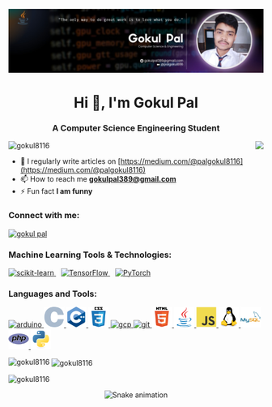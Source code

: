 <!---
This is a special repository (gokul8116/gokul8116) because its README.md
appears directly on your GitHub profile page.
You can preview your changes using the "Preview" button.
--->

<!-- Cover banner image -->
![logo](https://github.com/gokul8116/gokul8116/blob/main/cover%20photo%20banner.jpeg)

<!-- Main heading: Name -->
<h1 align="center">Hi 👋, I'm Gokul Pal</h1>

<!-- Subheading: Short description -->
<h3 align="center">A Computer Science Engineering Student</h3>

<!-- Right-aligned image (avatar, illustration, or decoration) -->
<img align="right" height="200" src="https://github.com/user-attachments/assets/0a4ced2c-33e5-4bc7-8725-39d5cc8fe3f4" />

<!-- Profile views counter (left-aligned) -->
<p align="left">
  <img src="https://komarev.com/ghpvc/?username=gokul8116&label=Profile%20views&color=0e75b6&style=flat" alt="gokul8116" />
</p>

<!-- Personal details -->
- 📝 I regularly write articles on [https://medium.com/@palgokul8116](https://medium.com/@palgokul8116)  
- 📫 How to reach me **gokulpal389@gmail.com**  
- ⚡ Fun fact **I am funny**

<!-- Social media links -->
<h3 align="left">Connect with me:</h3>
<p align="left">
  <a href="https://linkedin.com/in/gokul pal" target="blank">
    <img align="center" src="https://raw.githubusercontent.com/rahuldkjain/github-profile-readme-generator/master/src/images/icons/Social/linked-in-alt.svg" alt="gokul pal" height="30" width="40" />
  </a>
</p>

<!-- Machine Learning Tools & Technologies section -->
<h3 align="left">Machine Learning Tools & Technologies:</h3>
<p align="left">
  <a href="https://scikit-learn.org/" target="_blank" rel="noopener noreferrer" style="margin-right:10px;">
    <img src="https://upload.wikimedia.org/wikipedia/commons/0/05/Scikit_learn_logo_small.svg" alt="scikit-learn" width="40" height="40" />
  </a>
  <a href="https://www.tensorflow.org/" target="_blank" rel="noopener noreferrer" style="margin-right:10px;">
    <img src="https://upload.wikimedia.org/wikipedia/commons/2/2d/Tensorflow_logo.svg" alt="TensorFlow" width="40" height="40" />
  </a>
  <a href="https://pytorch.org/" target="_blank" rel="noopener noreferrer" style="margin-right:10px;">
    <img src="https://upload.wikimedia.org/wikipedia/commons/1/10/PyTorch_logo_icon.svg" alt="PyTorch" width="40" height="40" />
  </a>
</p>

<!-- Languages and Tools section -->
<h3 align="left">Languages and Tools:</h3>
<p align="left">
  <a href="https://www.arduino.cc/" target="_blank" rel="noreferrer">
    <img src="https://cdn.worldvectorlogo.com/logos/arduino-1.svg" alt="arduino" width="40" height="40" />
  </a>
  <a href="https://www.cprogramming.com/" target="_blank" rel="noreferrer">
    <img src="https://raw.githubusercontent.com/devicons/devicon/master/icons/c/c-original.svg" alt="c" width="40" height="40" />
  </a>
  <a href="https://www.w3schools.com/cpp/" target="_blank" rel="noreferrer">
    <img src="https://raw.githubusercontent.com/devicons/devicon/master/icons/cplusplus/cplusplus-original.svg" alt="cplusplus" width="40" height="40" />
  </a>
  <a href="https://www.w3schools.com/css/" target="_blank" rel="noreferrer">
    <img src="https://raw.githubusercontent.com/devicons/devicon/master/icons/css3/css3-original-wordmark.svg" alt="css3" width="40" height="40" />
  </a>
  <a href="https://cloud.google.com" target="_blank" rel="noreferrer">
    <img src="https://www.vectorlogo.zone/logos/google_cloud/google_cloud-icon.svg" alt="gcp" width="40" height="40" />
  </a>
  <a href="https://git-scm.com/" target="_blank" rel="noreferrer">
    <img src="https://www.vectorlogo.zone/logos/git-scm/git-scm-icon.svg" alt="git" width="40" height="40" />
  </a>
  <a href="https://www.w3.org/html/" target="_blank" rel="noreferrer">
    <img src="https://raw.githubusercontent.com/devicons/devicon/master/icons/html5/html5-original-wordmark.svg" alt="html5" width="40" height="40" />
  </a>
  <a href="https://www.java.com" target="_blank" rel="noreferrer">
    <img src="https://raw.githubusercontent.com/devicons/devicon/master/icons/java/java-original.svg" alt="java" width="40" height="40" />
  </a>
  <a href="https://developer.mozilla.org/en-US/docs/Web/JavaScript" target="_blank" rel="noreferrer">
    <img src="https://raw.githubusercontent.com/devicons/devicon/master/icons/javascript/javascript-original.svg" alt="javascript" width="40" height="40" />
  </a>
  <a href="https://www.linux.org/" target="_blank" rel="noreferrer">
    <img src="https://raw.githubusercontent.com/devicons/devicon/master/icons/linux/linux-original.svg" alt="linux" width="40" height="40" />
  </a>
  <a href="https://www.mysql.com/" target="_blank" rel="noreferrer">
    <img src="https://raw.githubusercontent.com/devicons/devicon/master/icons/mysql/mysql-original-wordmark.svg" alt="mysql" width="40" height="40" />
  </a>
  <a href="https://www.php.net" target="_blank" rel="noreferrer">
    <img src="https://raw.githubusercontent.com/devicons/devicon/master/icons/php/php-original.svg" alt="php" width="40" height="40" />
  </a>
  <a href="https://www.python.org" target="_blank" rel="noreferrer">
    <img src="https://raw.githubusercontent.com/devicons/devicon/master/icons/python/python-original.svg" alt="python" width="40" height="40" />
  </a>
</p>

<!-- GitHub stats: Top languages -->
<p>
  <img align="left" src="https://github-readme-stats.vercel.app/api/top-langs?username=gokul8116&show_icons=true&locale=en&layout=compact" alt="gokul8116" />
</p>

<!-- GitHub stats: General -->
<p>
  &nbsp;<img align="center" src="https://github-readme-stats.vercel.app/api?username=gokul8116&show_icons=true&locale=en" alt="gokul8116" />
</p>

<!-- GitHub stats: Streaks -->
<p>
  <img align="center" src="https://github-readme-streak-stats.herokuapp.com/?user=gokul8116&" alt="gokul8116" />
</p>

<!-- Snake Game Repo View -->
<div align="center">
  <img src="https://profile-readme-generator.com/assets/snake.svg" alt="Snake animation" />
</div>
